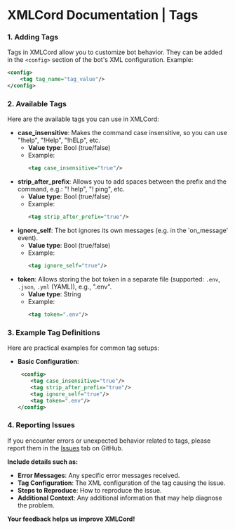 # XMLCord Documentation | Tags

### 1. Adding Tags

Tags in XMLCord allow you to customize bot behavior. They can be added in the `<config>` section of the bot's XML configuration. Example:

```xml
<config>
    <tag tag_name="tag_value"/>
</config>
```

### 2. Available Tags

Here are the available tags you can use in XMLCord:

- **case_insensitive**: Makes the command case insensitive, so you can use "!help", "!Help", "!hELp", etc.
   - **Value type**: Bool (true/false)
   - Example:
     ```xml
     <tag case_insensitive="true"/>
     ```
- **strip_after_prefix**: Allows you to add spaces between the prefix and the command, e.g.: "! help", "! ping", etc.
   - **Value type**: Bool (true/false)
   - Example:
     ```xml
     <tag strip_after_prefix="true"/>
     ```
- **ignore_self**: The bot ignores its own messages (e.g. in the 'on_message' event).
   - **Value type**: Bool (true/false)
   - Example:
     ```xml
     <tag ignore_self="true"/>
     ```
- **token**: Allows storing the bot token in a separate file (supported: `.env`, `.json`, `.yml` (YAML)), e.g., ".env".
   - **Value type**: String
   - Example:
     ```xml
     <tag token=".env"/>
     ```

### 3. Example Tag Definitions

Here are practical examples for common tag setups:

- **Basic Configuration**:

  ```xml
   <config>
      <tag case_insensitive="true"/>
      <tag strip_after_prefix="true"/>
      <tag ignore_self="true"/>
      <tag token=".env"/>
  </config>
  ```

### 4. Reporting Issues

If you encounter errors or unexpected behavior related to tags, please report them in the [Issues](https://github.com/MateOp1337/XMLCord/issues) tab on GitHub.

**Include details such as:**

- **Error Messages**: Any specific error messages received.
- **Tag Configuration**: The XML configuration of the tag causing the issue.
- **Steps to Reproduce**: How to reproduce the issue.
- **Additional Context**: Any additional information that may help diagnose the problem.

**Your feedback helps us improve XMLCord!**
